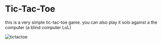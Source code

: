 # Tic-Tac-Toe
this is a very simple tic-tac-toe game.
you can also play it solo against a the computer (a blind computer LoL)


![tictactoe](https://user-images.githubusercontent.com/88629357/142087439-f63fec34-9b43-4e09-9339-35b5de777bf9.png)
